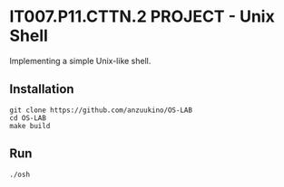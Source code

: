 # IT007.P11.CTTN.2 PROJECT - Unix Shell
Implementing a simple Unix-like shell. 
## Installation
```
git clone https://github.com/anzuukino/OS-LAB
cd OS-LAB
make build
```
## Run 
```
./osh
```

